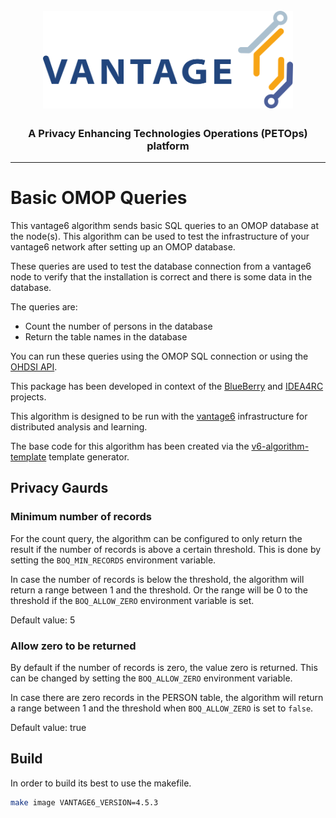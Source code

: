 <h1 align="center">
  <br>
  <a href="https://vantage6.ai"><img src="https://github.com/IKNL/guidelines/blob/master/resources/logos/vantage6.png?raw=true" alt="vantage6" width="400"></a>
</h1>

<h3 align=center>
    A Privacy Enhancing Technologies Operations (PETOps) platform
</h3>

--------------------
# Basic OMOP Queries

This vantage6 algorithm sends basic SQL queries to an OMOP database at the node(s). This algorithm can be used to test the infrastructure of your vantage6 network after setting up an OMOP database.

These queries are used to test the database connection from a vantage6 node to verify that the installation is correct and there is some data in the database.

The queries are:
- Count the number of persons in the database
- Return the table names in the database

You can run these queries using the OMOP SQL connection or using the [OHDSI API](https://ohdsi-api.readthedocs.org).

This package has been developed in context of the [BlueBerry](https://euracan.eu/registries/blueberry/) and [IDEA4RC](https://www.idea4rc.eu/) projects.

This algorithm is designed to be run with the [vantage6](https://vantage6.ai)
infrastructure for distributed analysis and learning.

The base code for this algorithm has been created via the
[v6-algorithm-template](https://github.com/vantage6/v6-algorithm-template)
template generator.

## Privacy Gaurds

### Minimum number of records
For the count query, the algorithm can be configured to only return the result if the number of records is above a certain threshold. This is done by setting the `BOQ_MIN_RECORDS` environment variable.

In case the number of records is below the threshold, the algorithm will return a range between 1 and the threshold. Or the range will be 0 to the threshold if the `BOQ_ALLOW_ZERO` environment variable is set.

Default value: 5

### Allow zero to be returned
By default if the number of records is zero, the value zero is returned. This can be changed by setting the `BOQ_ALLOW_ZERO` environment variable.

In case there are zero records in the PERSON table, the algorithm will return a range between 1 and the threshold when `BOQ_ALLOW_ZERO` is set to `false`.

Default value: true

## Build
In order to build its best to use the makefile.

```bash
make image VANTAGE6_VERSION=4.5.3
```
